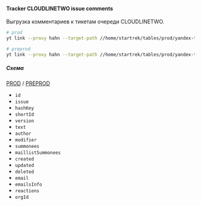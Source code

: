 #### Tracker CLOUDLINETWO issue comments

Выгрузка комментариев к тикетам очереди CLOUDLINETWO.


```bash
# prod
yt link --proxy hahn --target-path //home/startrek/tables/prod/yandex-team/queue/CLOUDLINETWO/comments --link-path //home/cloud-dwh/data/prod/raw/yt/startrek/yandex-team/queue/CLOUDLINETWO/comments

# preprod
yt link --proxy hahn --target-path //home/startrek/tables/prod/yandex-team/queue/CLOUDLINETWO/comments --link-path //home/cloud-dwh/data/preprod/raw/yt/startrek/yandex-team/queue/CLOUDLINETWO/comments
```

##### Схема

[PROD](https://yt.yandex-team.ru/hahn/navigation?path=//home/cloud-dwh/data/prod/raw/yt/startrek/yandex-team/queue/CLOUDLINETWO/comments) / [PREPROD](https://yt.yandex-team.ru/hahn/navigation?path=//home/cloud-dwh/data/preprod/raw/yt/startrek/yandex-team/queue/CLOUDLINETWO/comments)

- `id`
- `issue`
- `hashKey`
- `shortId`
- `version`
- `text`
- `author`
- `modifier`
- `summonees`
- `maillistSummonees`
- `created`
- `updated`
- `deleted`
- `email`
- `emailsInfo`
- `reactions`
- `orgId`
